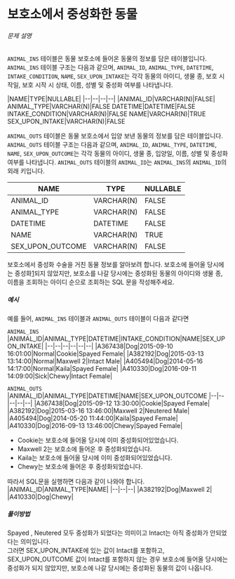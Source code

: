 # 보호소에서 중성화한 동물
###### 문제 설명

`ANIMAL_INS`  테이블은 동물 보호소에 들어온 동물의 정보를 담은 테이블입니다.  `ANIMAL_INS`  테이블 구조는 다음과 같으며,  `ANIMAL_ID`,  `ANIMAL_TYPE`,  `DATETIME`,  `INTAKE_CONDITION`,  `NAME`,  `SEX_UPON_INTAKE`는 각각 동물의 아이디, 생물 종, 보호 시작일, 보호 시작 시 상태, 이름, 성별 및 중성화 여부를 나타냅니다.

|NAME|TYPE|NULLABLE|
|--|--|--|--|
|ANIMAL_ID|VARCHAR(N)|FALSE|
ANIMAL_TYPE|VARCHAR(N)|FALSE
DATETIME|DATETIME|FALSE
INTAKE_CONDITION|VARCHAR(N)|FALSE
NAME|VARCHAR(N)|TRUE
SEX_UPON_INTAKE|VARCHAR(N)|FALSE

`ANIMAL_OUTS`  테이블은 동물 보호소에서 입양 보낸 동물의 정보를 담은 테이블입니다.  `ANIMAL_OUTS`  테이블 구조는 다음과 같으며,  `ANIMAL_ID`,  `ANIMAL_TYPE`,  `DATETIME`,  `NAME`,  `SEX_UPON_OUTCOME`는 각각 동물의 아이디, 생물 종, 입양일, 이름, 성별 및 중성화 여부를 나타냅니다.  `ANIMAL_OUTS`  테이블의  `ANIMAL_ID`는  `ANIMAL_INS`의  `ANIMAL_ID`의 외래 키입니다.

|NAME|TYPE|NULLABLE|
|--|--|--|
|ANIMAL_ID|VARCHAR(N)|FALSE
|ANIMAL_TYPE|VARCHAR(N)|FALSE
|DATETIME|DATETIME|FALSE
|NAME|VARCHAR(N)|TRUE
|SEX_UPON_OUTCOME|VARCHAR(N)|FALSE
보호소에서 중성화 수술을 거친 동물 정보를 알아보려 합니다. 보호소에 들어올 당시에는 중성화[1](https://programmers.co.kr/learn/courses/30/lessons/59045#fn1)되지 않았지만, 보호소를 나갈 당시에는 중성화된 동물의 아이디와 생물 종, 이름을 조회하는 아이디 순으로 조회하는 SQL 문을 작성해주세요.

##### 예시

예를 들어,  `ANIMAL_INS`  테이블과  `ANIMAL_OUTS`  테이블이 다음과 같다면

`ANIMAL_INS`
|ANIMAL_ID|ANIMAL_TYPE|DATETIME|INTAKE_CONDITION|NAME|SEX_UPON_INTAKE|
|--|--|--|--|--|--|
|A367438|Dog|2015-09-10 16:01:00|Normal|Cookie|Spayed Female|
|A382192|Dog|2015-03-13 13:14:00|Normal|Maxwell 2|Intact Male|
|A405494|Dog|2014-05-16 14:17:00|Normal|Kaila|Spayed Female|
|A410330|Dog|2016-09-11 14:09:00|Sick|Chewy|Intact Female|

`ANIMAL_OUTS`
|ANIMAL_ID|ANIMAL_TYPE|DATETIME|NAME|SEX_UPON_OUTCOME
|--|--|--|--|--|
|A367438|Dog|2015-09-12 13:30:00|Cookie|Spayed Female|
|A382192|Dog|2015-03-16 13:46:00|Maxwell 2|Neutered Male|
|A405494|Dog|2014-05-20 11:44:00|Kaila|Spayed Female|
|A410330|Dog|2016-09-13 13:46:00|Chewy|Spayed Female|

-   Cookie는 보호소에 들어올 당시에 이미 중성화되어있었습니다.
-   Maxwell 2는 보호소에 들어온 후 중성화되었습니다.
-   Kaila는 보호소에 들어올 당시에 이미 중성화되어있었습니다.
-   Chewy는 보호소에 들어온 후 중성화되었습니다.

따라서 SQL문을 실행하면 다음과 같이 나와야 합니다.
|ANIMAL_ID|ANIMAL_TYPE|NAME|
|--|--|--|
|A382192|Dog|Maxwell 2|
|A410330|Dog|Chewy|

##### 풀이방법
Spayed , Neutered 모두 중성화가 되었다는 의미이고 Intact는 아직 중성화가 안되었다는 의미입니다.  
그러면 SEX_UPON_INTAKE에 있는 값이 Intact를 포함하고, SEX_UPON_OUTCOME 값이 Intact를 포함하지 않는 경우 보호소에 들어올 당시에는 중성화가 되지 않았지만, 보호소에 나갈 당시에는 중성화된 동물의 값이 나옵니다.